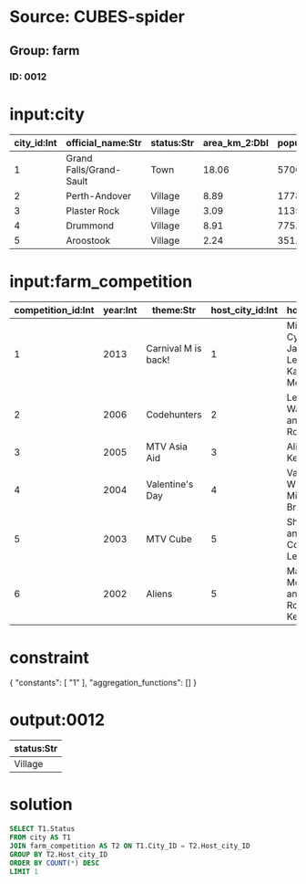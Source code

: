 # Source: CUBES-spider
## Group: farm
### ID: 0012

# input:city

| city_id:Int | official_name:Str | status:Str | area_km_2:Dbl | population:Dbl | census_ranking:Str |
|---|---|---|---|---|---|
| 1 | Grand Falls/Grand-Sault | Town | 18.06 | 5706.0 | 636 of 5008 |
| 2 | Perth-Andover | Village | 8.89 | 1778.0 | 1442 of 5,008 |
| 3 | Plaster Rock | Village | 3.09 | 1135.0 | 1936 of 5,008 |
| 4 | Drummond | Village | 8.91 | 775.0 | 2418 of 5008 |
| 5 | Aroostook | Village | 2.24 | 351.0 | 3460 of 5008 |

# input:farm_competition

| competition_id:Int | year:Int | theme:Str | host_city_id:Int | hosts:Str |
|---|---|---|---|---|
| 1 | 2013 | Carnival M is back! | 1 | Miley Cyrus Jared Leto and Karen Mok |
| 2 | 2006 | Codehunters | 2 | Leehom Wang and Kelly Rowland |
| 3 | 2005 | MTV Asia Aid | 3 | Alicia Keys |
| 4 | 2004 | Valentine's Day | 4 | Vanness Wu and Michelle Branch |
| 5 | 2003 | MTV Cube | 5 | Shaggy and Coco Lee |
| 6 | 2002 | Aliens | 5 | Mandy Moore and Ronan Keating |

# constraint

{
  "constants": [
    "1"
  ],
  "aggregation_functions": []
}

# output:0012

| status:Str |
|---|
| Village |

# solution

```sql
SELECT T1.Status
FROM city AS T1
JOIN farm_competition AS T2 ON T1.City_ID = T2.Host_city_ID
GROUP BY T2.Host_city_ID
ORDER BY COUNT(*) DESC
LIMIT 1
```
